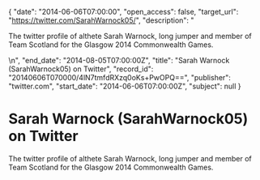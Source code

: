 {
  "date": "2014-06-06T07:00:00", 
  "open_access": false, 
  "target_url": "https://twitter.com/SarahWarnock05/", 
  "description": "<p>The twitter profile of althete Sarah Warnock, long jumper and member of Team Scotland for the Glasgow 2014 Commonwealth Games.</p>\n", 
  "end_date": "2014-08-05T07:00:00Z", 
  "title": "Sarah Warnock (SarahWarnock05) on Twitter", 
  "record_id": "20140606T070000/4lN7tmfdRXzq0oKs+PwOPQ==", 
  "publisher": "twitter.com", 
  "start_date": "2014-06-06T07:00:00Z", 
  "subject": null
}

# Sarah Warnock (SarahWarnock05) on Twitter

<p>The twitter profile of althete Sarah Warnock, long jumper and member of Team Scotland for the Glasgow 2014 Commonwealth Games.</p>
